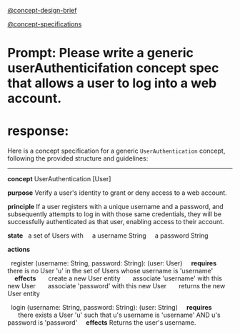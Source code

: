 [@concept-design-brief](../../background/concept-design-brief.md)

[@concept-specifications](../../background/concept-specifications.md)

# Prompt: Please write a generic userAuthenticifation concept spec that allows a user to log into a web account.
# response:

Here is a concept specification for a generic `UserAuthentication` concept, following the provided structure and guidelines:

---

**concept** UserAuthentication \[User]

**purpose** Verify a user's identity to grant or deny access to a web account.

**principle** If a user registers with a unique username and a password, and subsequently attempts to log in with those same credentials, they will be successfully authenticated as that user, enabling access to their account.

**state**
  a set of Users with
    a username String
    a password String

**actions**

  register (username: String, password: String): (user: User)
    **requires** there is no User 'u' in the set of Users whose username is 'username'
    **effects**
      create a new User entity
      associate 'username' with this new User
      associate 'password' with this new User
      returns the new User entity

  login (username: String, password: String): (user: String)
    **requires**
      there exists a User 'u' such that u's username is 'username' AND u's password is 'password'
    **effects** Returns the user's username.